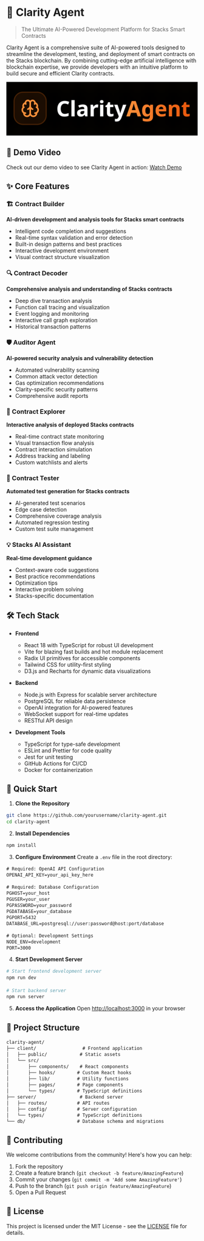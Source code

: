 # 🤖 Clarity Agent

> The Ultimate AI-Powered Development Platform for Stacks Smart Contracts

Clarity Agent is a comprehensive suite of AI-powered tools designed to streamline the development, testing, and deployment of smart contracts on the Stacks blockchain. By combining cutting-edge artificial intelligence with blockchain expertise, we provide developers with an intuitive platform to build secure and efficient Clarity contracts.

![Clarity Agent Preview](client/preview.png)

## 🎥 Demo Video
Check out our demo video to see Clarity Agent in action: [Watch Demo]([https://youtube.com/](https://youtu.be/rZAjNDlkY4Q))

## ✨ Core Features

### 🏗️ Contract Builder
**AI-driven development and analysis tools for Stacks smart contracts**
- Intelligent code completion and suggestions
- Real-time syntax validation and error detection
- Built-in design patterns and best practices
- Interactive development environment
- Visual contract structure visualization

### 🔍 Contract Decoder
**Comprehensive analysis and understanding of Stacks contracts**
- Deep dive transaction analysis
- Function call tracing and visualization
- Event logging and monitoring
- Interactive call graph exploration
- Historical transaction patterns

### 🛡️ Auditor Agent
**AI-powered security analysis and vulnerability detection**
- Automated vulnerability scanning
- Common attack vector detection
- Gas optimization recommendations
- Clarity-specific security patterns
- Comprehensive audit reports

### 🔎 Contract Explorer
**Interactive analysis of deployed Stacks contracts**
- Real-time contract state monitoring
- Visual transaction flow analysis
- Contract interaction simulation
- Address tracking and labeling
- Custom watchlists and alerts

### 🧪 Contract Tester
**Automated test generation for Stacks contracts**
- AI-generated test scenarios
- Edge case detection
- Comprehensive coverage analysis
- Automated regression testing
- Custom test suite management

### 💡 Stacks AI Assistant
**Real-time development guidance**
- Context-aware code suggestions
- Best practice recommendations
- Optimization tips
- Interactive problem solving
- Stacks-specific documentation

## 🛠️ Tech Stack

- **Frontend**
  - React 18 with TypeScript for robust UI development
  - Vite for blazing fast builds and hot module replacement
  - Radix UI primitives for accessible components
  - Tailwind CSS for utility-first styling
  - D3.js and Recharts for dynamic data visualizations

- **Backend**
  - Node.js with Express for scalable server architecture
  - PostgreSQL for reliable data persistence
  - OpenAI integration for AI-powered features
  - WebSocket support for real-time updates
  - RESTful API design

- **Development Tools**
  - TypeScript for type-safe development
  - ESLint and Prettier for code quality
  - Jest for unit testing
  - GitHub Actions for CI/CD
  - Docker for containerization

## 🚀 Quick Start

1. **Clone the Repository**
```bash
git clone https://github.com/yourusername/clarity-agent.git
cd clarity-agent
```

2. **Install Dependencies**
```bash
npm install
```

3. **Configure Environment**
Create a `.env` file in the root directory:
```env
# Required: OpenAI API Configuration
OPENAI_API_KEY=your_api_key_here

# Required: Database Configuration
PGHOST=your_host
PGUSER=your_user
PGPASSWORD=your_password
PGDATABASE=your_database
PGPORT=5432
DATABASE_URL=postgresql://user:password@host:port/database

# Optional: Development Settings
NODE_ENV=development
PORT=3000
```

4. **Start Development Server**
```bash
# Start frontend development server
npm run dev

# Start backend server
npm run server
```

5. **Access the Application**
Open [http://localhost:3000](http://localhost:3000) in your browser

## 📁 Project Structure

```
clarity-agent/
├── client/                 # Frontend application
│   ├── public/            # Static assets
│   └── src/
│       ├── components/    # React components
│       ├── hooks/        # Custom React hooks
│       ├── lib/          # Utility functions
│       ├── pages/        # Page components
│       └── types/        # TypeScript definitions
├── server/                # Backend server
│   ├── routes/           # API routes
│   ├── config/           # Server configuration
│   └── types/            # TypeScript definitions
└── db/                   # Database schema and migrations
```

## 🤝 Contributing

We welcome contributions from the community! Here's how you can help:

1. Fork the repository
2. Create a feature branch (`git checkout -b feature/AmazingFeature`)
3. Commit your changes (`git commit -m 'Add some AmazingFeature'`)
4. Push to the branch (`git push origin feature/AmazingFeature`)
5. Open a Pull Request

## 📄 License

This project is licensed under the MIT License - see the [LICENSE](LICENSE) file for details.

